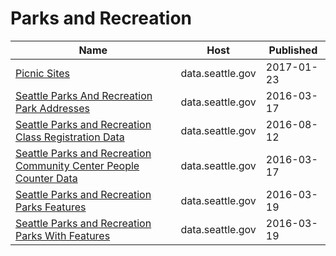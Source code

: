 # Parks and Recreation

Name | Host | Published
---- | ---- | ---------
[Picnic Sites](../datasets/tik2-ywhq.md) | data.seattle.gov | 2017-01-23
[Seattle Parks And Recreation Park Addresses](../datasets/v5tj-kqhc.md) | data.seattle.gov | 2016-03-17
[Seattle Parks and Recreation Class Registration Data](../datasets/pfm3-d3j2.md) | data.seattle.gov | 2016-08-12
[Seattle Parks and Recreation Community Center People Counter Data](../datasets/k7wr-k9jj.md) | data.seattle.gov | 2016-03-17
[Seattle Parks and Recreation Parks Features](../datasets/2cer-njie.md) | data.seattle.gov | 2016-03-19
[Seattle Parks and Recreation Parks With Features](../datasets/j9km-ydkc.md) | data.seattle.gov | 2016-03-19

